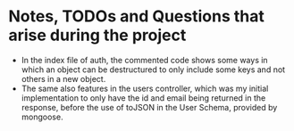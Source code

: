# Notes, TODOs and Questions that arise during the project

- In the index file of auth, the commented code shows some ways in which an object can be destructured to only include some keys and not others in a new object.
- The same also features in the users controller, which was my initial implementation to only have the id and email being returned in the response, before the use of toJSON in the User Schema, provided by mongoose.
